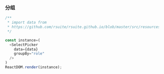 ### 分组

<!--start-code-->
```js
/**
 * import data from
 * https://github.com/rsuite/rsuite.github.io/blob/master/src/resources/data/users.js
 */

const instance=(
  <SelectPicker
    data={data}
    groupBy="role"
  />
)
ReactDOM.render(instance);
```
<!--end-code-->